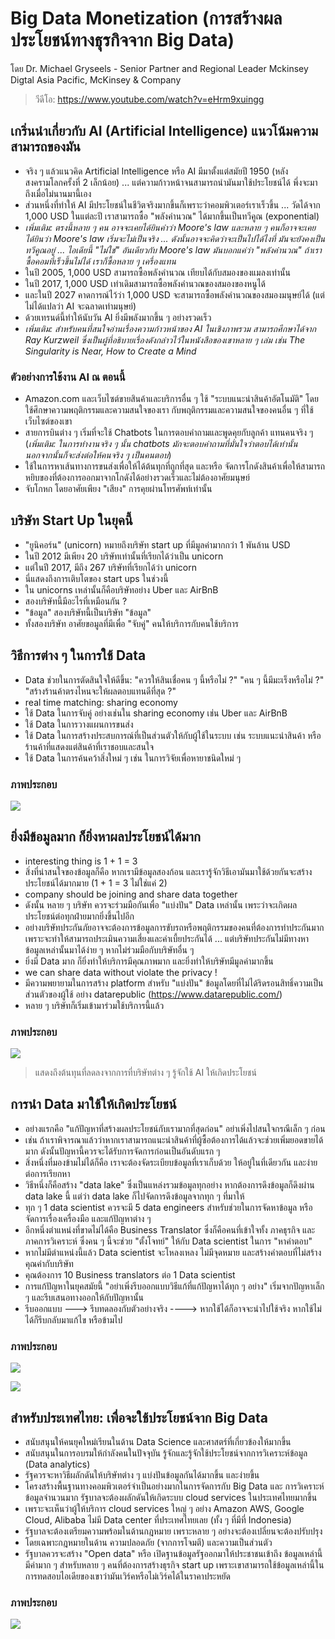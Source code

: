 # Big Data Monetization (การสร้างผลประโยชน์ทางธุรกิจจาก Big Data)

โดย Dr. Michael Gryseels - Senior Partner and Regional Leader Mckinsey Digtal Asia Pacific, McKinsey & Company

> วีดีโอ: https://www.youtube.com/watch?v=eHrm9xuingg

## เกริ่นนำเกี่ยวกับ AI (Artificial Intelligence) แนวโน้มความสามารถของมัน

- จริง ๆ แล้วแนวคิด Artificial Intelligence หรือ AI มีมาตั้งแต่สมัยปี 1950 (หลังสงครามโลกครั้งที่ 2 เล็กน้อย) ... แต่ความก้าวหน้าจนสามารถนำมันมาใช้ประโยชน์ได้ พึ่งจะมาถึงเมื่อไม่นานมานี้เอง
- ส่วนหนึ่งที่ทำให้ AI มีประโยชน์ในชีวิตจริงมากขึ้นก็เพราะว่าคอมพิวเตอร์เราเร็วขึ้น ... วัดได้จาก 1,000 USD ในแต่ละปี เราสามารถซื้อ "พลังคำนวณ" ได้มากขึ้นเป็นทวีคูณ (exponential)
- *เพิ่มเติม: ตรงนี้หลาย ๆ คน อาจจะเคยได้ยินคำว่า Moore's law และหลาย ๆ คนก็อาจจะเคยได้ยินว่า Moore's law เริ่มจะไม่เป็นจริง ... ดังนั้นอาจจะคิดว่าจะเป็นไปได้ไงที่ มันจะยังคงเป็นทวีคูณอยู่ ... ไอเดียนี้ "ไม่ใช่" อันเดียวกับ Moore's law มันบอกแค่ว่า "พลังคำนวณ" ถ้าเราซื้อคอมที่เร็วขึ้นไม่ได้ เราก็ซื้อหลาย ๆ เครื่องแทน*
- ในปี 2005, 1,000 USD สามารถซื้อพลังคำนวณ เทียบได้กับสมองของแมลงเท่านั้น
- ในปี 2017, 1,000 USD เท่าเดิมสามารถซื้อพลังคำนวณของสมองของหนูได้ 
- และในปี 2027 คาดการณ์ไว้ว่า 1,000 USD จะสามารถซื้อพลังคำนวณของสมองมนุษย์ได้ (แต่ไม่ได้แปลว่า AI จะฉลาดเท่ามนุษย์)
- ด้วยเทรนด์นี้ทำให้นับวัน AI ยิ่งมีพลังมากขึ้น ๆ อย่างรวดเร็ว
- *เพิ่มเติม: สำหรับคนที่สนใจอ่านเรื่องความก้าวหน้าของ AI ในเชิงภาพรวม สามารถศึกษาได้จาก Ray Kurzweil ซึ่งเป็นผู้ที่อธิบายเรื่องดังกล่าวไว้ในหนังสือของเขาหลาย ๆ เล่ม เช่น The Singularity is Near, How to Create a Mind*

### ตัวอย่างการใช้งาน AI ณ ตอนนี้

- Amazon.com และเว็บไซต์ขายสินค้าและบริการอื่น ๆ ใช้ "ระบบแนะนำสินค้าอัตโนมัติ" โดยใช้ศึกษาความพฤติกรรมและความสนใจของเรา กับพฤติกรรมและความสนใจของคนอื่น ๆ ที่ใช้เว็บไซต์ของเขา
- สายการบินต่าง ๆ เริ่มที่จะใช้ Chatbots ในการตอบคำถามและพูดคุยกับลูกค้า แทนคนจริง ๆ (*เพิ่มเติม: ในการทำงานจริง ๆ นั้น chatbots มักจะตอบคำถามที่มั่นใจว่าตอบได้เท่านั้น นอกจากนั้นก็จะส่งต่อให้คนจริง ๆ เป็นคนตอบ*)
- ใช้ในการหาเส้นทางการขนส่งเพื่อให้ได้ต้นทุกที่ถูกที่สุด และหรือ จัดการโกดังสินค้าเพื่อให้สามารถหยิบของที่ต้องการออกมาจากโกดังได้อย่างรวดเร็วและไม่ต้องอาศัยมนุษย์
- จับโกหก โดยอาศัยเพียง "เสียง" การคุยผ่านโทรศัพท์เท่านั้น

## บริษัท Start Up ในยุคนี้

- "ยูนิคอร์น" (unicorn) หมายถึงบริษัท start up ที่มีมูลค่ามากกว่า 1 พันล้าน USD
- ในปี 2012 มีเพียง 20 บริษัทเท่านั้นที่เรียกได้ว่าเป็น unicorn
- แต่ในปี 2017, มีถึง 267 บริษัทที่เรียกได้ว่า unicorn
- นี่แสดงถึงการเติบโตของ start ups ในช่วงนี้
- ใน unicorns เหล่านั้นก็คือบริษัทอย่าง Uber และ AirBnB
- สองบริษัทนี้มีอะไรที่เหมือนกัน ? 
- "ข้อมูล" สองบริษัทนี้เป็นบริษัท "ข้อมูล"
- ทั้งสองบริษัท อาศัยขอมูลที่มีเพื่อ "จับคู่" คนให้บริการกับคนใช้บริการ

## วิธีการต่าง ๆ ในการใช้ Data

- Data ช่วยในการตัดสินใจให้ดีขึ้น: "ควรให้สินเชื่อคน ๆ นี้หรือไม่ ?" "คน ๆ นี้มีมะเร็งหรือไม่ ?" "สร้างร้านค้าตรงไหนจะให้ผลตอบแทนดีที่สุด ?"
- real time matching: sharing economy
- ใช้ Data ในการจับคู่ อย่างเช่นใน sharing economy เช่น Uber และ AirBnB
- ใช้ Data ในการวางแผนการขนส่ง
- ใช้ Data ในการสร้างประสบการณ์ที่เป็นส่วนตัวให้กับผู้ใช้ในระบบ เช่น ระบบแนะนำสินค้า หรือ ร้านค้าที่แสดงแต่สินค้าที่เราชอบและสนใจ
- ใช้ Data ในการค้นคว้าสิ่งใหม่ ๆ เช่น ในการวิจัยเพื่อหายาชนิดใหม่ ๆ 

### ภาพประกอบ 

![](https://pictr.com/images/2017/09/24/c837d3fc8d1a49037e89c9816da2f4d7.png)

## ยิ่งมีข้อมูลมาก ก็ยิ่งหาผลประโยชน์ได้มาก

- interesting thing is 1 + 1 = 3 
- สิ่งที่น่าสนใจของข้อมูลก็คือ หากเรามีข้อมูลสองก้อน และเรารู้จักวิธีเอามันมาใช้ด้วยกันจะสร้างประโยชน์ได้มากมาย (1 + 1 = 3 ไม่ใช่แค่ 2)
- company should be joining and share data together
- ดังนั้น หลาย ๆ บริษัท ควรจะร่วมมือกันเพื่อ "แบ่งปัน" Data เหล่านั้น เพระว่าจะเกิดผลประโยชน์ต่อทุกฝ่ายมากยิ่งขึ้นไปอีก 
- อย่างบริษัทประกันภัยอาจจะต้องการข้อมูลการขับรถหรือพฤติกรรมของคนที่ต้องการทำประกันมาก เพราะจะทำให้สามารถประเมินความเสี่ยงและค่าเบี้ยประกันได้ ... แต่บริษัทประกันไม่มีทางหาข้อมูลเหล่านั้นมาได้ง่าย ๆ หากไม่ร่วมมือกับบริษัทอื่น ๆ 
- ยิ่งมี Data มาก ก็ยิ่งทำให้บริการมีคุณภาพมาก และยิ่งทำให้บริษัทมีมูลค่ามากขึ้น
- we can share data without violate the privacy ! 
- มีความพยายามในการสร้าง platform สำหรับ "แบ่งปัน" ข้อมูลโดยที่ไม่ได้ริดรอนสิทธิ์ความเป็นส่วนตัวของผู้ใช้ อย่าง datarepublic (https://www.datarepublic.com/) 
- หลาย ๆ บริษัทก็เริ่มเข้ามาร่วมใช้บริการนี้แล้ว

### ภาพประกอบ

![](https://pictr.com/images/2017/09/24/11a54ce7f0d0e3304e8b3d783122a058.png)
> แสดงถึงต้นทุนที่ลดลงจากการที่บริษัทต่าง ๆ รู้จักใช้ AI ให้เกิดประโยชน์

## การนำ Data มาใช้ให้เกิดประโยชน์

- อย่างแรกคือ "แก้ปัญหาที่สร้างผลประโยชน์กับเรามากที่สุดก่อน" อย่าเพิ่งไปสนใจกรณีเล็ก ๆ ก่อน
- เช่น ถ้าเราพิจารณาแล้วว่าหากเราสามารถแนะนำสินค้าที่ผู้ซื้อต้องการได้แล้วจะช่วยเพิ่มยอดขายได้มาก ดังนั้นปัญหานี้ควรจะได้รับการจัดการก่อนเป็นอันดับแรก ๆ 
- สิ่งหนึ่งที่มองข้ามไม่ได้ก็คือ เราจะต้องจัดระเบียบข้อมูลที่เราเก็บด้วย ให้อยู่ในที่เดียวกัน และง่ายต่อการเรียกหา
- วิธีหนึ่งก็คือสร้าง "data lake" ซึ่งเป็นแหล่งรวมข้อมูลทุกอย่าง หากต้องการดึงข้อมูลก็ดึงผ่าน data lake นี้ แต่ว่า data lake ก็ไปจัดการดึงข้อมูลจากทุก ๆ ที่มาให้
- ทุก ๆ 1 data scientist ควรจะมี 5 data engineers สำหรับช่วยในการจัดหาข้อมูล หรือจัดการเรื่องเครื่องมือ และแก้ปัญหาต่าง ๆ 
- อีกหนึ่งตำแหน่งที่ขาดไม่ได้คือ Business Translator ซึ่งก็คือคนที่เข้าใจทั้ง ภาคธุรกิจ และภาคการวิเคราะห์ ซึ่งคน ๆ นี้จะช่วย "ตั้งโจทย์" ให้กับ Data scientist ในการ "หาคำตอบ"
- หากไม่มีตำแหน่งนี้แล้ว Data scientist จะโหลงเหลง ไม่มีจุดหมาย และสร้างคำตอบที่ไม่สร้างคุณค่ากับบริษัท
- คุณต้องการ 10 Business translators ต่อ 1 Data scientist 
- การแก้ปัญหาในยุคสมัยนี้ "อย่าเพิ่งรีบออกแบบวิธีแก้ที่แก้ปัญหาได้ทุก ๆ อย่าง" เริ่มจากปัญหาเล็ก ๆ และรีบเสนอทางออกให้กับปัญหานั้น
- รีบออกแบบ ---> รีบทดลองกับตัวอย่างจริง ----> หากใช้ได้ก็อาจจะนำไปใช้จริง หากใช้ไม่ได้ก็รีบกลับมาแก้ไข หรือข้ามไป

### ภาพประกอบ

![](https://pictr.com/images/2017/09/24/3f9f2817ff9f88ae6c8c0c63c9b5530c.png)

![](https://pictr.com/images/2017/09/24/77fd32805a03141cf5f5632c55021297.png)

## สำหรับประเทศไทย: เพื่อจะใช้ประโยชน์จาก Big Data

- สนับสนุนให้คนยุคใหม่เรียนในด้าน Data Science และศาสตร์ที่เกี่ยวข้องให้มากขึ้น
- สนับสนุนในการอบรมให้กำลังคนในปัจจุบัน รู้จักและรู้จักใช้ประโยชน์จากการวิเคราะห์ข้อมูล (Data analytics) 
- รัฐควรจะหาวิธีผลักดันให้บริษัทต่าง ๆ แบ่งปันข้อมูลกันได้มากขึ้น และง่ายขึ้น
- โครงสร้างพื้นฐานทางคอมพิวเตอร์จำเป็นอย่างมากในการจัดการกับ Big Data และ การวิเคราะห์ข้อมูลจำนวนมาก รัฐบาลจะต้องผลักดันให้เกิดระบบ cloud services ในประเทศไทยมากขึ้น
- เพราะจะเห็นว่าผู้ให้บริการ cloud services ใหญ่ ๆ อย่าง Amazon AWS, Google Cloud, Alibaba ไม่มี Data center ที่ประเทศไทยเลย (ทั้ง ๆ ที่มีที่ Indonesia) 
- รัฐบาลจะต้องเตรียมความพร้อมในด้านกฎหมาย เพราะหลาย ๆ อย่างจะต้องเปลี่ยนจะต้องปรับปรุง
- โดยเฉพาะกฎหมายในด้าน ความปลอดภัย (จากการโจมตี) และความเป็นส่วนตัว
- รัฐบาลควรจะสร้าง "Open data" หรือ เปิดฐานข้อมูลรัฐออกมาให้ประชาชนเข้าถึง ข้อมูลเหล่านี้มีค่ามาก ๆ สำหรับหลาย ๆ คนที่ต้องการสร้างธุรกิจ start up เพราะเขาสามารถใช้ข้อมูลเหล่านี้ในการทดสอบไอเดียของเขาว่ามันเวิร์คหรือไม่เวิร์คได้ในราคาประหยัด

### ภาพประกอบ

![](https://pictr.com/images/2017/09/24/156a0bae5f0c5ed2badf800841e85154.png)

